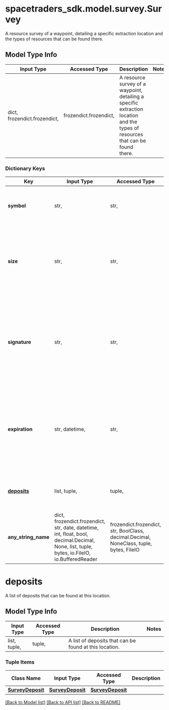 # spacetraders_sdk.model.survey.Survey

A resource survey of a waypoint, detailing a specific extraction location and the types of resources that can be found there.

## Model Type Info
Input Type | Accessed Type | Description | Notes
------------ | ------------- | ------------- | -------------
dict, frozendict.frozendict,  | frozendict.frozendict,  | A resource survey of a waypoint, detailing a specific extraction location and the types of resources that can be found there. | 

### Dictionary Keys
Key | Input Type | Accessed Type | Description | Notes
------------ | ------------- | ------------- | ------------- | -------------
**symbol** | str,  | str,  | The symbol of the waypoint that this survey is for. | 
**size** | str,  | str,  | The size of the deposit. This value indicates how much can be extracted from the survey before it is exhausted. | must be one of ["SMALL", "MODERATE", "LARGE", ] 
**signature** | str,  | str,  | A unique signature for the location of this survey. This signature is verified when attempting an extraction using this survey. | 
**expiration** | str, datetime,  | str,  | The date and time when the survey expires. After this date and time, the survey will no longer be available for extraction. | value must conform to RFC-3339 date-time
**[deposits](#deposits)** | list, tuple,  | tuple,  | A list of deposits that can be found at this location. | 
**any_string_name** | dict, frozendict.frozendict, str, date, datetime, int, float, bool, decimal.Decimal, None, list, tuple, bytes, io.FileIO, io.BufferedReader | frozendict.frozendict, str, BoolClass, decimal.Decimal, NoneClass, tuple, bytes, FileIO | any string name can be used but the value must be the correct type | [optional]

# deposits

A list of deposits that can be found at this location.

## Model Type Info
Input Type | Accessed Type | Description | Notes
------------ | ------------- | ------------- | -------------
list, tuple,  | tuple,  | A list of deposits that can be found at this location. | 

### Tuple Items
Class Name | Input Type | Accessed Type | Description | Notes
------------- | ------------- | ------------- | ------------- | -------------
[**SurveyDeposit**](SurveyDeposit.md) | [**SurveyDeposit**](SurveyDeposit.md) | [**SurveyDeposit**](SurveyDeposit.md) |  | 

[[Back to Model list]](../../README.md#documentation-for-models) [[Back to API list]](../../README.md#documentation-for-api-endpoints) [[Back to README]](../../README.md)

